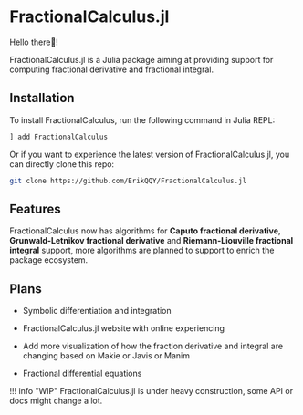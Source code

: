 # FractionalCalculus.jl

Hello there👋!

FractionalCalculus.jl is a Julia package aiming at providing support for computing fractional derivative and fractional integral.

## Installation

To install FractionalCalculus, run the following command in Julia REPL:

```julia
] add FractionalCalculus
```

Or if you want to experience the latest version of FractionalCalculus.jl, you can directly clone this repo:

```bash
git clone https://github.com/ErikQQY/FractionalCalculus.jl
```

## Features

FractionalCalculus now has algorithms for **Caputo fractional derivative**, **Grunwald-Letnikov fractional derivative** and **Riemann-Liouville fractional integral** support, more algorithms are planned to support to enrich the package ecosystem.

## Plans

- Symbolic differentiation and integration

- FractionalCalculus.jl website with online experiencing

- Add more visualization of how the fraction derivative and integral are changing based on Makie or Javis or Manim

- Fractional differential equations



!!! info "WIP"
		FractionalCalculus.jl is under heavy construction, some API or docs might change a lot.

